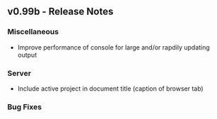 
## v0.99b - Release Notes


### Miscellaneous

* Improve performance of console for large and/or rapdily updating output


### Server

* Include active project in document title (caption of browser tab) 

### Bug Fixes

